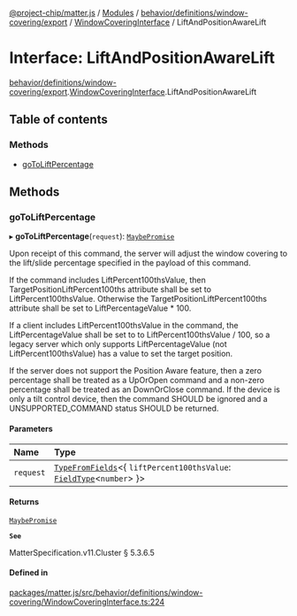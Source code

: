 [@project-chip/matter.js](../README.md) / [Modules](../modules.md) / [behavior/definitions/window-covering/export](../modules/behavior_definitions_window_covering_export.md) / [WindowCoveringInterface](../modules/behavior_definitions_window_covering_export.WindowCoveringInterface.md) / LiftAndPositionAwareLift

# Interface: LiftAndPositionAwareLift

[behavior/definitions/window-covering/export](../modules/behavior_definitions_window_covering_export.md).[WindowCoveringInterface](../modules/behavior_definitions_window_covering_export.WindowCoveringInterface.md).LiftAndPositionAwareLift

## Table of contents

### Methods

- [goToLiftPercentage](behavior_definitions_window_covering_export.WindowCoveringInterface.LiftAndPositionAwareLift.md#gotoliftpercentage)

## Methods

### goToLiftPercentage

▸ **goToLiftPercentage**(`request`): [`MaybePromise`](../modules/util_export.md#maybepromise)

Upon receipt of this command, the server will adjust the window covering to the lift/slide percentage
specified in the payload of this command.

If the command includes LiftPercent100thsValue, then TargetPositionLiftPercent100ths attribute shall be set
to LiftPercent100thsValue. Otherwise the TargetPositionLiftPercent100ths attribute shall be set to
LiftPercentageValue * 100.

If a client includes LiftPercent100thsValue in the command, the LiftPercentageValue shall be set to to
LiftPercent100thsValue / 100, so a legacy server which only supports LiftPercentageValue (not
LiftPercent100thsValue) has a value to set the target position.

If the server does not support the Position Aware feature, then a zero percentage shall be treated as a
UpOrOpen command and a non-zero percentage shall be treated as an DownOrClose command. If the device is only
a tilt control device, then the command SHOULD be ignored and a UNSUPPORTED_COMMAND status SHOULD be
returned.

#### Parameters

| Name | Type |
| :------ | :------ |
| `request` | [`TypeFromFields`](../modules/tlv_export.md#typefromfields)\<\{ `liftPercent100thsValue`: [`FieldType`](tlv_export.FieldType.md)\<`number`\>  }\> |

#### Returns

[`MaybePromise`](../modules/util_export.md#maybepromise)

**`See`**

MatterSpecification.v11.Cluster § 5.3.6.5

#### Defined in

[packages/matter.js/src/behavior/definitions/window-covering/WindowCoveringInterface.ts:224](https://github.com/project-chip/matter.js/blob/904d0c9b952b91f28a21803759c5e5c66ee4d272/packages/matter.js/src/behavior/definitions/window-covering/WindowCoveringInterface.ts#L224)
